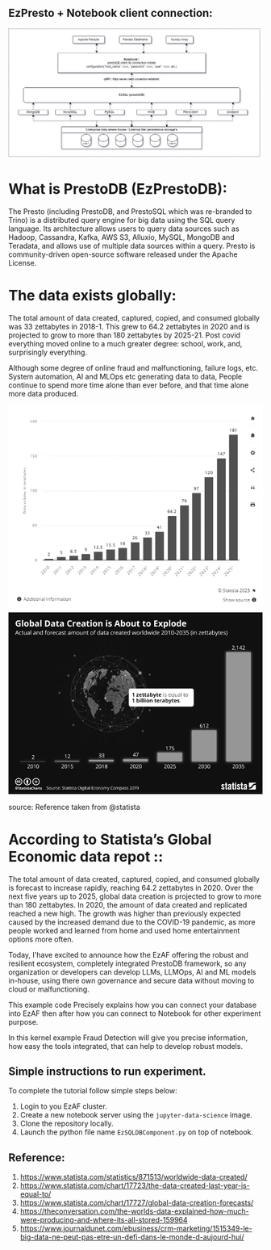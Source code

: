 ## EzPresto + Notebook client connection: 

![global-data-0](images/7601117096632023.png)

# What is PrestoDB (EzPrestoDB):
The Presto (including PrestoDB, and PrestoSQL which was re-branded to Trino) is a distributed query engine for big data using the SQL query language. Its architecture allows users to query data sources such as Hadoop, Cassandra, Kafka, AWS S3, Alluxio, MySQL, MongoDB and Teradata, and allows use of multiple data sources within a query. Presto is community-driven open-source software released under the Apache License.

# The data exists globally: 
The total amount of data created, captured, copied, and consumed globally was 33 zettabytes in 2018-1. This grew to 64.2 zettabytes in 2020 and is projected to grow to more than 180 zettabytes by 2025-21. Post covid everything moved online to a much greater degree: school, work, and, surprisingly everything. 

Although some degree of online fraud and malfunctioning, failure logs, etc. System automation, AI and MLOps etc generating data to data, People continue to spend more time alone than ever before, and that time alone more data produced.

![global-data-1](images/76011217096632023.png)
![global-data-2](images/7601137096632023.png)

source: Reference taken from @statista

# According to Statista’s Global Economic data repot :: 
The total amount of data created, captured, copied, and consumed globally is forecast to increase rapidly, reaching 64.2 zettabytes in 2020. Over the next five years up to 2025, global data creation is projected to grow to more than 180 zettabytes. In 2020, the amount of data created and replicated reached a new high. The growth was higher than previously expected caused by the increased demand due to the COVID-19 pandemic, as more people worked and learned from home and used home entertainment options more often.

Today, I'have excited to announce how the EzAF offering the robust and resilient ecosystem, completely integrated PrestoDB framework, so any organization or developers can develop LLMs, LLMOps, AI and ML models in-house, using there own governance and secure data without moving to cloud or malfunctioning.

This example code Precisely explains how you can connect your database into EzAF then after how you can connect to Notebook for other experiment purpose.

In this kernel example Fraud Detection will give you precise information, how easy the tools integrated, that can help to develop robust models.

## Simple instructions to run experiment.

To complete the tutorial follow simple steps below:

1. Login to you EzAF cluster.
2. Create a new notebook server using the `jupyter-data-science` image.
3. Clone the repository locally.
4. Launch the python file name `EzSQLDBComponent.py` on top of notebook.


## Reference:
1. https://www.statista.com/statistics/871513/worldwide-data-created/
2. https://www.statista.com/chart/17723/the-data-created-last-year-is-equal-to/
3. https://www.statista.com/chart/17727/global-data-creation-forecasts/
4. https://theconversation.com/the-worlds-data-explained-how-much-were-producing-and-where-its-all-stored-159964
5. https://www.journaldunet.com/ebusiness/crm-marketing/1515349-le-big-data-ne-peut-pas-etre-un-defi-dans-le-monde-d-aujourd-hui/
